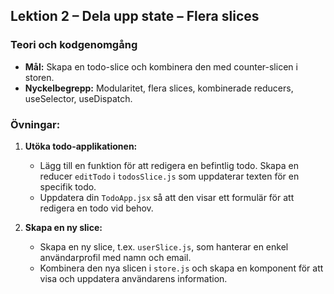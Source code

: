 ## Lektion 2 – Dela upp state – Flera slices

### Teori och kodgenomgång

- **Mål:** Skapa en todo-slice och kombinera den med counter-slicen i storen.
- **Nyckelbegrepp:** Modularitet, flera slices, kombinerade reducers, useSelector, useDispatch.

### Övningar:

1. **Utöka todo-applikationen:**

   - Lägg till en funktion för att redigera en befintlig todo. Skapa en reducer `editTodo` i `todosSlice.js` som uppdaterar texten för en specifik todo.
   - Uppdatera din `TodoApp.jsx` så att den visar ett formulär för att redigera en todo vid behov.

2. **Skapa en ny slice:**
   - Skapa en ny slice, t.ex. `userSlice.js`, som hanterar en enkel användarprofil med namn och email.
   - Kombinera den nya slicen i `store.js` och skapa en komponent för att visa och uppdatera användarens information.
